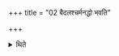 +++
title = "02 बैदलश्चर्मनद्धो भवति"

+++

<details><summary>थिते</summary>

बैदलश्चर्मनद्धो भवति २
</details>
